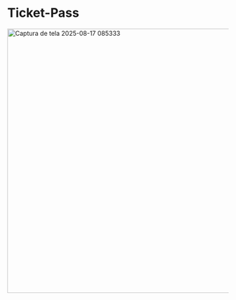 # Ticket-Pass
<img width="1050" height="602" alt="Captura de tela 2025-08-17 085333" src="https://github.com/user-attachments/assets/8dc26d2e-0e41-4b77-a7cf-71446ccd6976" />
